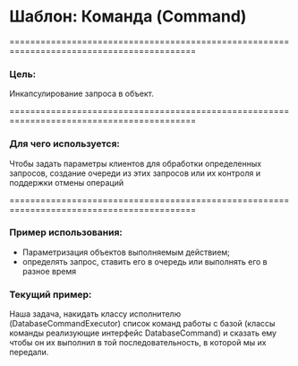 # Шаблон: Команда (Command)
==========================================================================================

### Цель:
Инкапсулирование запроса в объект.

==========================================================================================

### Для чего используется:
Чтобы задать параметры клиентов для обработки определенных запросов, создание очереди из этих запросов или их контроля и
поддержки отмены операций

==========================================================================================
### Пример использования:
- Параметризация объектов выполняемым действием;
- определять запрос, ставить его в очередь или выполнять его в разное время

### Текущий пример:
Наша задача, накидать классу исполнителю (DatabaseCommandExecutor) список команд работы с базой (классы команды реализующие интерфейс DatabaseCommand) и сказать ему чтобы он их выполнил в той последовательность, в которой мы их передали.
